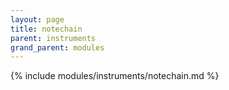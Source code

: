 ```yaml
---
layout: page
title: notechain
parent: instruments
grand_parent: modules
---
```


{% include modules/instruments/notechain.md %}
